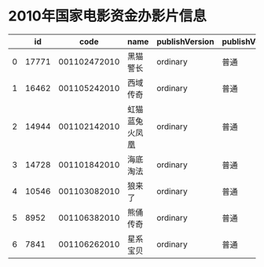 # 2010年国家电影资金办影片信息


|    | id |  code  |  name  | publishVersion | publishVersionName |   type  |  typeName  |   producerName  |  publisherName  |  publishDate   |
| ---- | ---- | ---- | ---- | ---- | ----| ---- | ---- | ---- | ---- | ---- |
| 0 |  17771 |  001102472010 |  黑猫警长 |  ordinary |  普通 |  cartoon |  动画片 |  暂空 |  暂空 |  1262275200000|
| 1 |  16462 |  001105242010 |  西域传奇 |  ordinary |  普通 |  cartoon |  动画片 |  暂空 |  暂空 |  1262275200000|
| 2 |  14944 |  001102142010 |  虹猫蓝兔火凤凰 |  ordinary |  普通 |  cartoon |  动画片 |  暂空 |  暂空 |  1262275200000|
| 3 |  14728 |  001101842010 |  海底淘法 |  ordinary |  普通 |  cartoon |  动画片 |  暂空 |  暂空 |  1262275200000|
| 4 |  10546 |  001103082010 |  狼来了 |  ordinary |  普通 |  cartoon |  动画片 |  暂空 |  暂空 |  1262275200000|
| 5 |  8952 |  001106382010 |  熊俑传奇 |  ordinary |  普通 |  cartoon |  动画片 |  内蒙古电影制片厂 |  暂空 |  1262275200000|
| 6 |  7841 |  001106262010 |  星系宝贝 |  ordinary |  普通 |  cartoon |  动画片 |  暂空 |  暂空 |  1262275200000|
